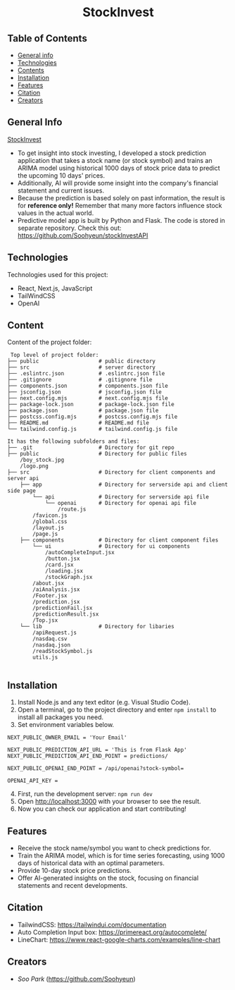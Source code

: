 <h1 align="center"> StockInvest </h1>

## Table of Contents

* [General info](#general-info)
* [Technologies](#technologies)
* [Contents](#content)
* [Installation](#installation)
* [Features](#features)
* [Citation](#citation)
* [Creators](#creators)

## General Info

[StockInvest](https://stock-invest.vercel.app/)
* To get insight into stock investing, I developed a stock prediction application that takes a stock name (or stock symbol) and trains an ARIMA model using historical 1000 days of stock price data to predict the upcoming 10 days' prices. 
* Additionally, AI will provide some insight into the company's financial statement and current issues. 
* Because the prediction is based solely on past information, the result is for **reference only!** Remember that many more factors influence stock values in the actual world.
* Predictive model app is built by Python and Flask. The code is stored in separate repository. Check this out: https://github.com/Soohyeun/stockInvestAPI


## Technologies
Technologies used for this project:
* React, Next.js, JavaScript
* TailWindCSS
* OpenAI

## Content
Content of the project folder:

```
 Top level of project folder:
├── public                   # public directory
├── src                      # server directory
├── .eslintrc.json           # .eslintrc.json file
├── .gitignore               # .gitignore file
├── components.json          # components.json file
├── jsconfig.json            # jsconfig.json file
├── next.config.mjs          # next.config.mjs file
├── package-lock.json        # package-lock.json file
├── package.json             # package.json file
├── postcss.config.mjs       # postcss.config.mjs file
├── README.md                # README.md file
└── tailwind.config.js       # tailwind.config.js file

It has the following subfolders and files:
├── .git                     # Directory for git repo     
├── public                   # Directory for public files
    /boy_stock.jpg
    /logo.png
├── src                      # Directory for client components and server api
    ├── app                  # Directory for serverside api and client side page
        └── api              # Directory for serverside api file
            └── openai       # Directory for openai api file
                /route.js
        /favicon.js
        /global.css
        /layout.js
        /page.js
    ├── components           # Directory for client component files
        └── ui               # Directory for ui components
            /autoCompleteInput.jsx
            /button.jsx
            /card.jsx
            /loading.jsx
            /stockGraph.jsx
        /about.jsx
        /aiAnalysis.jsx
        /Footer.jsx
        /prediction.jsx
        /predictionFail.jsx
        /predictionResult.jsx
        /Top.jsx
    └── lib                  # Directory for libaries
        /apiRequest.js
        /nasdaq.csv
        /nasdaq.json
        /readStockSymbol.js
        utils.js
          
```

## Installation
1. Install Node.js and any text editor (e.g. Visual Studio Code).
2. Open a terminal, go to the project directory and enter ```npm install``` to install all packages you need.
3. Set environment variables below.
```
NEXT_PUBLIC_OWNER_EMAIL = 'Your Email'

NEXT_PUBLIC_PREDICTION_API_URL = 'This is from Flask App'
NEXT_PUBLIC_PREDICTION_API_END_POINT = predictions/

NEXT_PUBLIC_OPENAI_END_POINT = /api/openai?stock-symbol=

OPENAI_API_KEY = 

```
4. First, run the development server: ```npm run dev```
5. Open [http://localhost:3000](http://localhost:3000) with your browser to see the result.
6. Now you can check our application and start contributing!


## Features
* Receive the stock name/symbol you want to check predictions for.
* Train the ARIMA model, which is for time series forecasting, using 1000 days of historical data with an optimal parameters.
* Provide 10-day stock price predictions.
* Offer AI-generated insights on the stock, focusing on financial statements and recent developments.


## Citation
* TailwindCSS: https://tailwindui.com/documentation
* Auto Completion Input box: https://primereact.org/autocomplete/
* LineChart: https://www.react-google-charts.com/examples/line-chart

## Creators
* *Soo Park* (https://github.com/Soohyeun)
